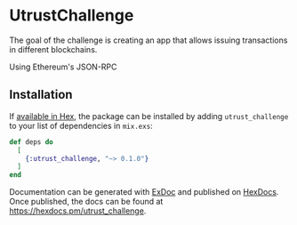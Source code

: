 # UtrustChallenge

The goal of the challenge is creating an app that allows issuing transactions in different blockchains.

Using Ethereum's JSON-RPC

## Installation

If [available in Hex](https://hex.pm/docs/publish), the package can be installed
by adding `utrust_challenge` to your list of dependencies in `mix.exs`:

```elixir
def deps do
  [
    {:utrust_challenge, "~> 0.1.0"}
  ]
end
```

Documentation can be generated with [ExDoc](https://github.com/elixir-lang/ex_doc)
and published on [HexDocs](https://hexdocs.pm). Once published, the docs can
be found at <https://hexdocs.pm/utrust_challenge>.

